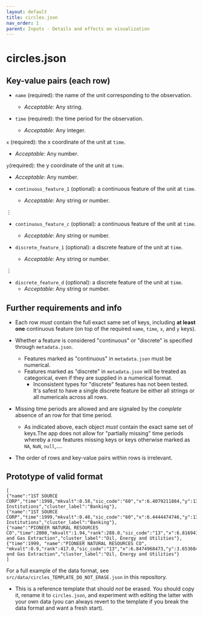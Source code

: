 ```yaml
---
layout: default
title: circles.json
nav_order: 1
parent: Inputs - Details and effects on visualization
---
```


# circles.json

## Key-value pairs (each row)


- `name` (required): the name of the unit corresponding to the observation.
  - *Acceptable*: Any string.

- `time` (required): the time period for the observation.
  - *Acceptable*: Any integer.

`x` (required): the x coordinate of the unit at `time`.
  - *Acceptable*: Any number.
 
`y`(required): the y coordinate of the unit at `time`.
  - *Acceptable*: Any number.
 
- `continuous_feature_1` (optional): a continuous feature of the unit at `time`.
  - *Acceptable*: Any string or number.

 ⋮

- `continuous_feature_c` (optional): a continuous feature of the unit at `time`.
  - *Acceptable*: Any string or number.

- `discrete_feature_1` (optional): a discrete feature of the unit at `time`.
  - *Acceptable*: Any string or number.

 ⋮
 
- `discrete_feature_d` (optional): a discrete feature of the unit at `time`.
  - *Acceptable*: Any string or number.


## Further requirements and info

- Each row *must* contain the full exact same set of keys, including **at least one** continuous feature (on top of the required `name`, `time`, `x`, and `y` keys).

- Whether a feature is considered "continuous" or "discrete" is specified through `metadata.json`.
  - Features marked as "continuous" in `metadata.json` must be numerical.
  - Features marked as "discrete" in `metadata.json` will be treated as categorical, even if they are supplied in a numerical format.
    - Inconsistent types for "discrete" features has not been tested. 
    It's safest to have a single discrete feature be either all strings or all numericals across all rows. 

- Missing time periods are allowed and are signaled by the *complete* absence of an row for that time period.
  - As indicated above, each object *must* contain the exact same set of keys.The app does not allow for "partially missing" time periods whereby a row  features missing keys or keys otherwise marked as `NA`, `NaN`, `null`,....

- The order of rows and key-value pairs within rows is irrelevant.


## Prototype of valid format


```
[
{"name":"1ST SOURCE CORP","time":1998,"mkvalt":0.58,"sic_code":"60","x":6.4079211884,"y":13.0098593574,"cluster":8,"sic_code_label":"Depository Institutions","cluster_label":"Banking"},
{"name":"1ST SOURCE CORP","time":1999,"mkvalt":0.48,"sic_code":"60","x":6.4444474746,"y":13.0361878325,"cluster":8,"sic_code_label":"Depository Institutions","cluster_label":"Banking"},
{"name":"PIONEER NATURAL RESOURCES CO","time":2000,"mkvalt":1.94,"rank":288.0,"sic_code":"13","x":6.8169413341,"y":3.6371516382,"cluster":4,"sic_code_label":"Oil and Gas Extraction","cluster_label":"Oil, Energy and Utilities"},
{"time":1999, "name":"PIONEER NATURAL RESOURCES CO", "mkvalt":0.9,"rank":417.0,"sic_code":"13","x":6.8474968473,"y":3.6536847176,"cluster":4,"sic_code_label":"Oil and Gas Extraction","cluster_label":"Oil, Energy and Utilities"}
]
```

For a full example of the data format, see `src/data/circles_TEMPLATE_DO_NOT_ERASE.json` in this repository.
  - This is a reference template that should *not* be erased. 
  You should copy it, rename it to `circles.json`, and experiment with editing the latter with your own data (you can always revert to the template if you break the data format and want a fresh start).



